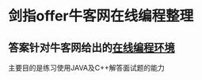 # 剑指offer牛客网在线编程整理

## 答案针对牛客网给出的[在线编程环境](https://www.nowcoder.com/ta/coding-interviews)

主要目的是练习使用JAVA及C++解答面试题的能力
